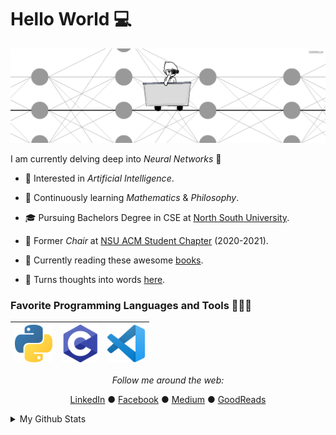 # Hello World 💻

![](https://raw.githubusercontent.com/sabbirmollah/sabbirmollah/master/img/deep-into-neural-network.gif)

I am currently delving deep into *Neural Networks* 🚂   

* 🤔   Interested in *Artificial Intelligence*.

* 🌱   Continuously learning  *Mathematics* & *Philosophy*.

* 🎓   Pursuing Bachelors Degree in CSE at [North South University](http://www.northsouth.edu/).

* 💼 Former *Chair* at [NSU ACM Student Chapter](https://medium.com/@sabbirmollah) (2020-2021).

* 📖   Currently reading these awesome [books](https://www.goodreads.com/review/list/82590914?shelf=currently-reading).

* 📝 Turns thoughts into words [here](https://medium.com/@sabbirmollah).


### Favorite Programming Languages and Tools 🔭🚀🔥
<img src="https://raw.githubusercontent.com/sabbirmollah/sabbirmollah/master/img/python.png" width=60> | <img src="https://raw.githubusercontent.com/sabbirmollah/sabbirmollah/master/img/c-logo.png" width=60> |<img src="https://raw.githubusercontent.com/sabbirmollah/sabbirmollah/master/img/vscode.png" width=60> |
|:---:|:---:|:---:|

<div align="center">


<i>Follow me around the web:</i><br>

  <a target="_blank" href="https://www.linkedin.com/in/sabbir-mollah/">LinkedIn</a> ●
  <a target="_blank" href="https://www.facebook.com/sabbir.sabby/">Facebook</a> ●
  <a target="_blank" href="https://medium.com/@sabbirmollah/">Medium</a> ●
  <a target="_blank" href="https://www.goodreads.com/user/show/82590914-sabbir">GoodReads</a>


</div>


<details>
  <summary>My Github Stats</summary>
  <br>

<p align="center">
<img align="center" src="https://github-readme-stats.vercel.app/api?username=sabbirmollah&&show_icons=true&title_color=c095e3&icon_color=95dfe3&text_color=ffffff&bg_color=231f20" alt="Sabbir's Github Stats" alt="Sabbir's Github Status" />
</p>


</details>
